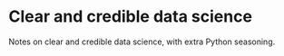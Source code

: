 # Clear and credible data science
Notes on clear and credible data science, with extra Python seasoning.
